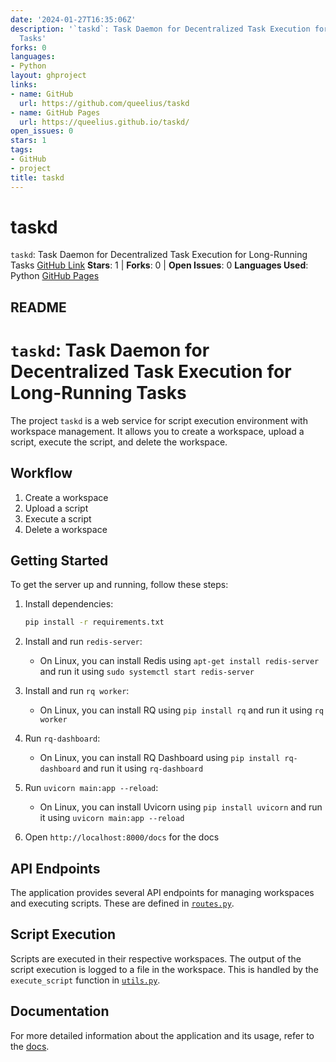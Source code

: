 ```yaml
---
date: '2024-01-27T16:35:06Z'
description: '`taskd`: Task Daemon for Decentralized Task Execution for Long-Running
  Tasks'
forks: 0
languages:
- Python
layout: ghproject
links:
- name: GitHub
  url: https://github.com/queelius/taskd
- name: GitHub Pages
  url: https://queelius.github.io/taskd/
open_issues: 0
stars: 1
tags:
- GitHub
- project
title: taskd
---
```

# taskd
`taskd`: Task Daemon for Decentralized Task Execution for Long-Running Tasks
[GitHub Link](https://github.com/queelius/taskd)
**Stars**: 1 | **Forks**: 0 | **Open Issues**: 0
**Languages Used**: Python
[GitHub Pages](https://queelius.github.io/taskd/)

## README
# `taskd`: Task Daemon for Decentralized Task Execution for Long-Running Tasks

The project `taskd` is a web service for script execution environment with workspace management. It allows you to create a workspace, upload a script, execute the script, and delete the workspace.

## Workflow

1. Create a workspace
2. Upload a script
3. Execute a script
4. Delete a workspace

## Getting Started

To get the server up and running, follow these steps:

1. Install dependencies:

    ```bash
    pip install -r requirements.txt
    ```

2. Install and run `redis-server`:
    - On Linux, you can install Redis using `apt-get install redis-server` and run it using `sudo systemctl start redis-server`
3. Install and run `rq worker`:
    - On Linux, you can install RQ using `pip install rq` and run it using `rq worker`
4. Run `rq-dashboard`:
    - On Linux, you can install RQ Dashboard using `pip install rq-dashboard` and run it using `rq-dashboard`
5. Run `uvicorn main:app --reload`:
    - On Linux, you can install Uvicorn using `pip install uvicorn` and run it using `uvicorn main:app --reload`
6. Open `http://localhost:8000/docs` for the docs

## API Endpoints

The application provides several API endpoints for managing workspaces and executing scripts. These are defined in [`routes.py`](routes.py).

## Script Execution

Scripts are executed in their respective workspaces. The output of the script execution is logged to a file in the workspace. This is handled by the `execute_script` function in [`utils.py`](utils.py).

## Documentation

For more detailed information about the application and its usage, refer to the [docs](docs/index.md).